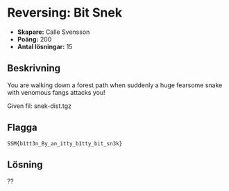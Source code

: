 # Reversing: Bit Snek

- **Skapare:** Calle Svensson
- **Poäng:** 200
- **Antal lösningar:** 15

## Beskrivning

You are walking down a forest path when suddenly a huge fearsome snake with venomous fangs attacks you!

Given fil: snek-dist.tgz

## Flagga
`SSM{b1tt3n_By_an_itty_b1tty_bit_sn3k}`

## Lösning

??

